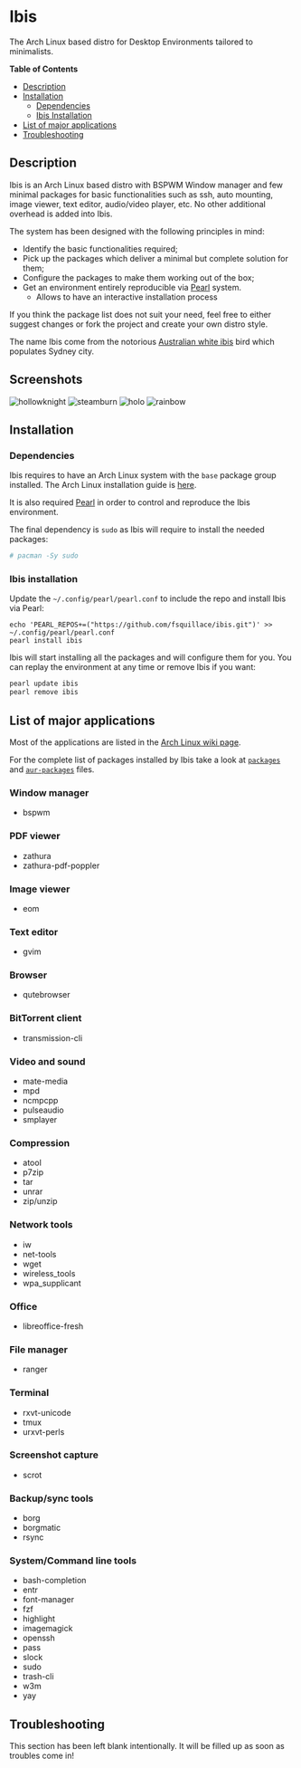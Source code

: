 # Ibis

The Arch Linux based distro for Desktop Environments tailored to minimalists.

**Table of Contents**
- [Description](#description)
- [Installation](#installation)
  - [Dependencies](#dependencies)
  - [Ibis Installation](#ibis-installation)
- [List of major applications](#list-of-major-applications)
- [Troubleshooting](#troubleshooting)

## Description
Ibis is an Arch Linux based distro with BSPWM Window manager and few minimal
packages for basic functionalities such as ssh, auto mounting, image viewer,
text editor, audio/video player, etc. No other additional overhead is added into Ibis.

The system has been designed with the following principles in mind:

- Identify the basic functionalities required;
- Pick up the packages which deliver a minimal but complete solution for them;
- Configure the packages to make them working out of the box;
- Get an environment entirely reproducible via [Pearl](https://github.com/pearl-core/pearl) system.
  - Allows to have an interactive installation process

If you think the package list does not suit your need, feel free to either
suggest changes or fork the project and create your own distro style.

The name Ibis come from the notorious
[Australian white ibis](https://en.wikipedia.org/wiki/Australian_white_ibis)
bird which populates Sydney city.

## Screenshots

![hollowknight](images/screenshot-hollowknight.png)
![steamburn](images/screenshot-steamburn.png)
![holo](images/screenshot-holo.png)
![rainbow](images/screenshot-rainbow.png)

## Installation

### Dependencies

Ibis requires to have an Arch Linux system with the `base` package group
installed. The Arch Linux installation guide is
[here](https://wiki.archlinux.org/index.php/Installation_guide).

It is also required [Pearl](https://github.com/pearl-core/pearl) in order to
control and reproduce the Ibis environment.

The final dependency is `sudo` as Ibis will require to install the needed packages:

```sh
# pacman -Sy sudo
```

### Ibis installation

Update the `~/.config/pearl/pearl.conf` to include the repo and install Ibis via Pearl:

```
echo 'PEARL_REPOS+=("https://github.com/fsquillace/ibis.git")' >> ~/.config/pearl/pearl.conf
pearl install ibis
```

Ibis will start installing all the packages and will configure them for you.
You can replay the environment at any time or remove Ibis if you want:

```sh
pearl update ibis
pearl remove ibis
```

## List of major applications

Most of the applications are listed in the [Arch Linux wiki page](https://wiki.archlinux.org/index.php/list_of_applications).

For the complete list of packages installed by Ibis take a look at
[`packages`](packages) and [`aur-packages`](aur-packages) files.

### Window manager
- bspwm

### PDF viewer
- zathura
- zathura-pdf-poppler

### Image viewer
- eom

### Text editor
- gvim

### Browser
- qutebrowser

### BitTorrent client
- transmission-cli

### Video and sound
- mate-media
- mpd
- ncmpcpp
- pulseaudio
- smplayer

### Compression
- atool
- p7zip
- tar
- unrar
- zip/unzip

### Network tools
- iw
- net-tools
- wget
- wireless_tools
- wpa_supplicant

### Office
- libreoffice-fresh

### File manager
- ranger

### Terminal
- rxvt-unicode
- tmux
- urxvt-perls

### Screenshot capture
- scrot

### Backup/sync tools
- borg
- borgmatic
- rsync

### System/Command line tools
- bash-completion
- entr
- font-manager
- fzf
- highlight
- imagemagick
- openssh
- pass
- slock
- sudo
- trash-cli
- w3m
- yay

## Troubleshooting
This section has been left blank intentionally.
It will be filled up as soon as troubles come in!

